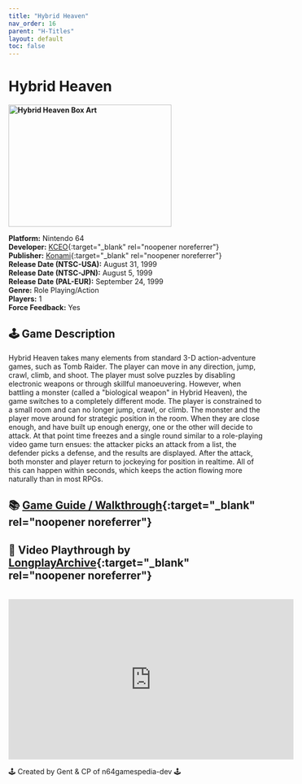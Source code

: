 ```yaml
---
title: "Hybrid Heaven"
nav_order: 16
parent: "H-Titles"
layout: default
toc: false
---
```


# Hybrid Heaven

<b>
<img src="https://images.launchbox-app.com/ef4bbe91-c4c5-425d-8f19-9ec99ecbbb1e.jpg" alt="Hybrid Heaven Box Art" width="320" height="240" />
</b>

**Platform:** Nintendo 64  
**Developer:** [KCEO](https://en.wikipedia.org/wiki/Konami#Former_subsidiaries){:target="_blank" rel="noopener noreferrer"}  
**Publisher:** [Konami](https://en.wikipedia.org/wiki/Konami){:target="_blank" rel="noopener noreferrer"}  
**Release Date (NTSC-USA):** August 31, 1999  
**Release Date (NTSC-JPN):** August 5, 1999  
**Release Date (PAL-EUR):** September 24, 1999  
**Genre:** Role Playing/Action  
**Players:** 1  
**Force Feedback:** Yes  

## 🕹️ Game Description
Hybrid Heaven takes many elements from standard 3-D action-adventure games, such as Tomb Raider. The player can move in any direction, jump, crawl, climb, and shoot. The player must solve puzzles by disabling electronic weapons or through skillful manoeuvering. However, when battling a monster (called a "biological weapon" in Hybrid Heaven), the game switches to a completely different mode. The player is constrained to a small room and can no longer jump, crawl, or climb. The monster and the player move around for strategic position in the room. When they are close enough, and have built up enough energy, one or the other will decide to attack. At that point time freezes and a single round similar to a role-playing video game turn ensues: the attacker picks an attack from a list, the defender picks a defense, and the results are displayed. After the attack, both monster and player return to jockeying for position in realtime. All of this can happen within seconds, which keeps the action flowing more naturally than in most RPGs.

## 📚 [Game Guide / Walkthrough](https://gamefaqs.gamespot.com/n64/197592-hybrid-heaven/faqs/43886){:target="_blank" rel="noopener noreferrer"}

## 🎥 Video Playthrough by [LongplayArchive](https://www.youtube.com/channel/UCM8XzXipyTsylZ_WsGKmdKQ){:target="_blank" rel="noopener noreferrer"}
<br />  
<iframe width="560" height="315" src="https://www.youtube.com/embed/vt9YWQZkiCI" title="Hybrid Heaven Gameplay by LongplayArchive" frameborder="0" allowfullscreen></iframe>

🕹️ Created by Gent & CP of n64gamespedia-dev 🕹️  
<!-- Vault Format: n64gamespedia-dev -->  
<!-- Protocol Source: _vault-specs/format-protocol.md -->
